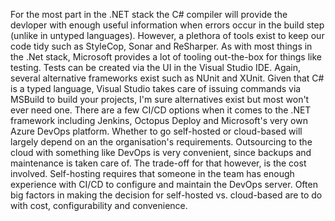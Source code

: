 For the most part in the .NET stack the C# compiler will provide the devloper with enough useful information when errors occur in the build step (unlike in untyped languages). However, a plethora of tools exist to keep our code tidy such as StyleCop, Sonar and ReSharper. As with most things in the .Net stack, Microsoft provides a lot of tooling out-the-box for things like testing. Tests can be created via the UI in the Visual Studio IDE. Again, several alternative frameworks exist such as NUnit and XUnit. Given that C# is a typed language, Visual Studio takes care of issuing commands via MSBuild to build your projects, I'm sure alternatives exist but most won't ever need one. There are a few CI/CD options when it comes to the .NET framework including Jenkins, Octopus Deploy and Microsoft's very own Azure DevOps platform. Whether to go self-hosted or cloud-based will largely depend on an the organisation's requirements. Outsourcing to the cloud with something like DevOps is very convenient, since backups and maintenance is taken care of. The trade-off for that however, is the cost involved. Self-hosting requires that someone in the team has enough experience with CI/CD to configure and maintain the DevOps server. Often big factors in making the decision for self-hosted vs. cloud-based are to do with cost, configurability and convenience.
